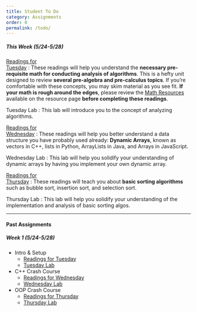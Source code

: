 ```yaml
---
title: Student To Do
category: Assignments
order: 0
permalink: /todo/
---
```


##### This Week (5/24-5/28)
[Readings for<br>Tuesday](/sm21/wk2#tues)
: These readings will help you understand the **necessary pre-requisite math for conducting analysis of algorithms**. This is a hefty unit designed to review **several pre-algebra and pre-calculus topics**. If you’re comfortable with these concepts, you may skim material as you see fit. **If your math is rough around the edges**, please review the [Math Resources](/sm21/resources#math) available on the resource page **before completing these readings**.

Tuesday Lab
: This lab will introduce you to the concept of analyzing algorithms. 

[Readings for<br>Wednesday](/sm21/wk2#weds)
: These readings will help you better understand a data structure you have probably used already: **Dynamic Arrays**, known as vectors in C++, lists in Python, ArrayLists in Java, and Arrays in JavaScript.

Wednesday Lab
: This lab will help you solidify your understanding of dynamic arrays by having you implement your own dynamic array.

[Readings for<br>Thursday](/sm21/wk2#thurs)
: These readings will teach you about **basic sorting algorithms** such as bubble sort, insertion sort, and selection sort.

Thursday Lab
: This lab will help you solidify your understanding of the implementation and analysis of basic sorting algos.

---

#### Past Assignments

##### Week 1 (5/24-5/28)
- Intro & Setup
	- [Readings for Tuesday](/sm21/wk1#tues)
	- [Tuesday Lab](/sm21/lab01)
- C++ Crash Course
	- [Readings for Wednesday](/sm21/wk1#weds)
	- [Wednesday Lab](/sm21/lab02)
- OOP Crash Course
	- [Readings for Thursday](/sm21/wk1#thurs)
	- [Thursday Lab](/sm21/lab03)